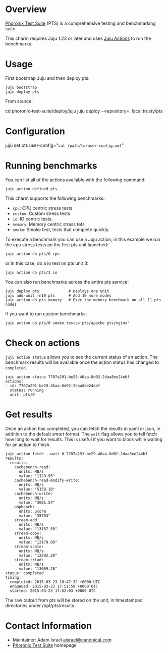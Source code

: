 # Overview

[Phoronix Test Suite](http://www.phoronix-test-suite.com/) (PTS) is a comprehensive
testing and benchmarking suite.

This charm requires Juju 1.23 or later and uses [Juju
Actions](https://jujucharms.com/docs/latest/authors-charm-actions/) to run the
benchmarks.


# Usage

First bootstrap Juju and then deploy pts:

    juju bootstrap
    juju deploy pts

From source:

  cd phoronix-test-suite/deploy/juju
  juju deploy --repository=. local:trusty/pts

# Configuration

  juju set pts user-config="`cat /path/to/user-config.xml`"

# Running benchmarks

You can list all of the actions available with the following command:

    juju action defined pts

This charm supports the following benchmarks:

- `cpu`: CPU centric stress tests
- `custom`: Custom stress tests
- `io`: IO centric tests.
- `memory`: Memory centric stress tets
- `smoke`: Smoke test, tests that complete quickly.

To execute a benchmark you can use a Juju action, in this example we run the cpu
stress tests on the first pts unit launched:

    juju action do pts/0 cpu

or in this case, do a io test on pts unit 3:

    juju action do pts/3 io

You can also run benchmarks across the entire pts service:

    juju deploy pts             # Deploys one unit
    juju add-unit -n10 pts      # Add 10 more nodes
    juju action do pts memory   # Exec the memory benchmark on all 11 pts nodes

If you want to run custom benchmarks:

    juju action do pts/0 smoke tests='pts/apache pts/nginx'

# Check on actions

`juju action status` allows you to see the current status of an action. The benchmark results will be available once the action status has changed to `completed`.

```
juju action status 7707a291-be29-46aa-8d02-2daa8ee24ebf
actions:
- id: 7707a291-be29-46aa-8d02-2daa8ee24ebf
  status: running
  unit: pts/0
```

# Get results

Once an action has completed, you can fetch the results in yaml or json, in addition to the default *smart* format. The `wait` flag allows you to tell fetch how long to wait for results. This is useful if you want to block while waiting for an action to finish.

```
juju action fetch --wait 0 7707a291-be29-46aa-8d02-2daa8ee24ebf
results:
  results:
    cachebench-read:
      units: MB/s
      value: "1129.95"
    cachebench-read-modify-write:
      units: MB/s
      value: "5158.10"
    cachebench-write:
      units: MB/s
      value: "3601.54"
    phpbench:
      units: Score
      value: "35783"
    stream-add:
      units: MB/s
      value: "13187.50"
    stream-copy:
      units: MB/s
      value: "12179.08"
    stream-scale:
      units: MB/s
      value: "12292.20"
    stream-triad:
      units: MB/s
      value: "13069.26"
status: completed
timing:
  completed: 2015-03-23 18:47:32 +0000 UTC
  enqueued: 2015-03-23 17:51:59 +0000 UTC
  started: 2015-03-23 17:52:03 +0000 UTC
```

The raw output from pts will be stored on the unit, in timestamped directories under /opt/pts/results.

# Contact Information

- Maintainer: Adam Israel <aisrael@canonical.com>
- [Phoronix Test Suite](http://www.phoronix-test-suite.com/) homepage
